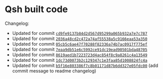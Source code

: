# Qsh built code
Changelog:
- Updated for commit [`cd9fe9137b84d2d567d95299a065b932a7e7c787`](https://github.com/nearlySplat/qsh/commit/cd9fe9137b84d2d567d95299a065b932a7e7c787)
- Updated for commit [`2036a48cd2c472a74af55538a5c9166eaa53a350`](https://github.com/nearlysplat/qsh/commits/2036a48cd2c472a74af55538a5c9166eaa53a350)
- Updated for commit [`05cb5c6ae47f70288f82336a74b7ac0917f775ef`](https://github.com/nearlysplat/qsh/commits/05cb5c6ae47f70288f82336a74b7ac0917f775ef)
- Updated for commit [`7eaa9db51e6c5992ce91dc19ead90501bda48705`](https://github.com/nearlysplat/qsh/commits/7eaa9db51e6c5992ce91dc19ead90501bda48705)
- Updated for commit [`8619aed1b7223723d4ac854f8c9a8261c4a13549`](https://github.com/nearlysplat/qsh/commits/8619aed1b7223723d4ac854f8c9a8261c4a13549)
- Updated for commit [`1dc73d0073b2c129347c1e3faa85d1008824fc4a`](https://github.com/nearlysplat/qsh/commit/1dc73d0073b2c129347c1e3faa85d1008824fc4a)
- Updated for commit [`b5f16e803386f7c8b01171d87b6dd327e05fdc00`](https://github.com/nearlysplat/qsh/commit/b5f16e803386f7c8b01171d87b6dd327e05fdc00) (add commit message to readme changelog)
